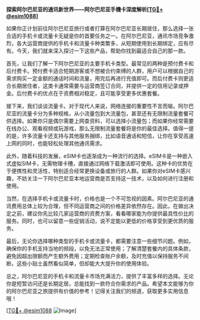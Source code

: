 **探索阿尔巴尼亚的通讯新世界——阿尔巴尼亚手機卡深度解析[[TG💪+ @esim1088](https://t.me/s/esim1088)]**

如果你正计划前往阿尔巴尼亚旅行或者打算在阿尔巴尼亚长期居住，那么选择一张合适的手机卡或流量卡无疑是你的首要任务之一。在阿尔巴尼亚，通讯市场竞争激烈，各大运营商提供的手机卡和流量卡种类繁多，从短期使用到长期绑定，应有尽有。今天，我们就来深入探讨一下这些产品，帮助你找到最适合自己的那一款。

首先，让我们了解一下阿尔巴尼亚的主要手机卡类型。最常见的两种是预付费卡和后付费卡。预付费卡适合短期游客或不想被合约束缚的人群，用户可以根据自己的需求购买一定金额的通话时间和流量，用完后再进行充值即可。而后付费卡则更适合长期居住者，这类卡通常需要与运营商签订合同，并提供一定的信用记录或押金。后付费卡的优点在于资费相对稳定，且可能享受更多优惠套餐。

接下来，我们谈谈流量卡。对于现代人来说，网络连接的重要性不言而喻。阿尔巴尼亚的流量卡分为多种规格，从小流量包到大流量包，甚至还有无限制流量套餐可供选择。如果你只是偶尔需要上网查资料，可以选择小流量包；而如果你经常需要在线办公、观看视频或玩游戏，那么无限制流量套餐将是你的最佳选择。值得一提的是，许多流量卡还支持与其他服务捆绑，比如语音通话和短信，让你在享受高速上网的同时，也能轻松处理其他通讯需求。

此外，随着科技的发展，eSIM卡也逐渐成为一种流行的选择。eSIM卡是一种嵌入式虚拟SIM卡，无需物理卡槽，直接通过网络下载激活即可使用。这种卡的优势在于便携性和灵活性，特别适合经常更换设备或旅行的人群。如果你对eSIM卡感兴趣，不妨关注一下阿尔巴尼亚本地运营商是否支持这一技术，以及如何进行注册和使用。

当然，在选择手机卡或流量卡时，价格也是一个不可忽视的因素。阿尔巴尼亚的通讯费用总体上较为合理，但不同运营商之间的价格差异依然存在。因此，在做出决定之前，建议你先比较几家运营商的资费方案，看看哪家能为你提供最具性价比的服务。同时，也可以留意一些促销活动，说不定能以更低的价格享受到更优质的服务。

最后，无论你选择哪种类型的手机卡或流量卡，都需要注意一些细节问题。例如，确保你的手机支持当地的频段，以免无法正常使用；了解清楚套餐内的具体条款，避免因超出限额而产生额外费用；定期检查账户余额，及时充值以保持服务不间断。这些小贴士虽然看似简单，但却能大大提升你的使用体验。

总之，阿尔巴尼亚的手机卡和流量卡市场充满活力，提供了丰富多样的选择。无论你是短暂访问还是长期定居，总能找到一款符合你需求的产品。希望本文能够为你的阿尔巴尼亚之旅提供有价值的参考！记得关注我们的频道，获取更多实用信息哦！

[[TG💪+ @esim1088](https://t.me/s/esim1088) ![Image](https://i.postimg.cc/4NQfJmqS/Snipaste-2025-05-13-00-14-12.png)]